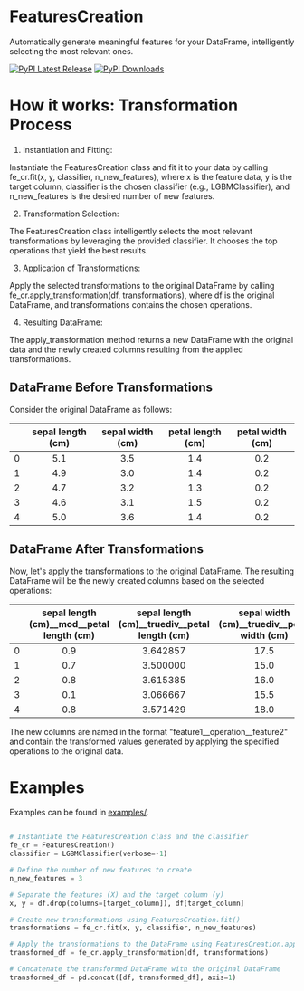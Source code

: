 # FeaturesCreation

Automatically generate meaningful features for your DataFrame, intelligently selecting the most relevant ones.

[![PyPI Latest Release](https://img.shields.io/pypi/v/features-creation.svg)](https://pypi.org/project/features-creation/)
[![PyPI Downloads](https://img.shields.io/pypi/dm/features-creation.svg?label=PyPI%20downloads)](https://pypi.org/project/features-creation/)


# How it works: Transformation Process

1. Instantiation and Fitting:

Instantiate the FeaturesCreation class and fit it to your data by calling fe_cr.fit(x, y, classifier, n_new_features), where x is the feature data, y is the target column, classifier is the chosen classifier (e.g., LGBMClassifier), and n_new_features is the desired number of new features.

2. Transformation Selection:

The FeaturesCreation class intelligently selects the most relevant transformations by leveraging the provided classifier. It chooses the top operations that yield the best results.

3. Application of Transformations:

Apply the selected transformations to the original DataFrame by calling fe_cr.apply_transformation(df, transformations), where df is the original DataFrame, and transformations contains the chosen operations.

4. Resulting DataFrame:

The apply_transformation method returns a new DataFrame with the original data and the newly created columns resulting from the applied transformations.

## DataFrame Before Transformations

Consider the original DataFrame as follows:

|   | sepal length (cm) | sepal width (cm) | petal length (cm) | petal width (cm) |
|:-:|:-----------------:|:----------------:|:-----------------:|:----------------:|
| 0 |        5.1        |        3.5       |        1.4        |        0.2       |
| 1 |        4.9        |        3.0       |        1.4        |        0.2       |
| 2 |        4.7        |        3.2       |        1.3        |        0.2       |
| 3 |        4.6        |        3.1       |        1.5        |        0.2       |
| 4 |        5.0        |        3.6       |        1.4        |        0.2       |

## DataFrame After Transformations

Now, let's apply the transformations to the original DataFrame. The resulting DataFrame will be the newly created columns based on the selected operations:

|   | sepal length (cm)__mod__petal length (cm) | sepal length (cm)__truediv__petal length (cm) | sepal width (cm)__truediv__petal width (cm) |
|:-:|:-----------------------------------------:|:---------------------------------------------:|:-------------------------------------------:|
| 0 |                    0.9                    |                    3.642857                   |                     17.5                    |
| 1 |                    0.7                    |                    3.500000                   |                     15.0                    |
| 2 |                    0.8                    |                    3.615385                   |                     16.0                    |
| 3 |                    0.1                    |                    3.066667                   |                     15.5                    |
| 4 |                    0.8                    |                    3.571429                   |                     18.0                    |

The new columns are named in the format "feature1__operation__feature2" and contain the transformed values generated by applying the specified operations to the original data.


# Examples

Examples can be found in [examples/](examples/).

```python

# Instantiate the FeaturesCreation class and the classifier
fe_cr = FeaturesCreation()
classifier = LGBMClassifier(verbose=-1)

# Define the number of new features to create
n_new_features = 3

# Separate the features (X) and the target column (y)
x, y = df.drop(columns=[target_column]), df[target_column]

# Create new transformations using FeaturesCreation.fit()
transformations = fe_cr.fit(x, y, classifier, n_new_features)

# Apply the transformations to the DataFrame using FeaturesCreation.apply_transformation()
transformed_df = fe_cr.apply_transformation(df, transformations)

# Concatenate the transformed DataFrame with the original DataFrame
transformed_df = pd.concat([df, transformed_df], axis=1)

```
